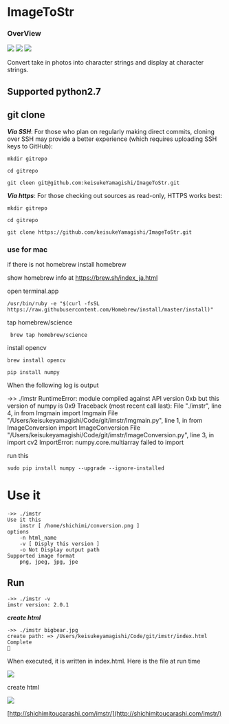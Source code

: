 # ImageToStr

### OverView

[![](https://img.shields.io/badge/language-Python-ff69b4.svg)](https://www.python.org/doc/)
[![](https://img.shields.io/apm/l/vim-mode.svg)](https://github.com/keisukeYamagishi/ImageToStr/blob/master/LICENSE)
[![](https://img.shields.io/badge/Twitter-O--Liker%20Error-blue.svg)](https://twitter.com/O_Linker_Error)

Convert take in photos into character strings and display at character strings.

## Supported python2.7

## git clone

***Via SSH***: For those who plan on regularly making direct commits, cloning over SSH may provide a better experience (which requires uploading SSH keys to GitHub):

```
mkdir gitrepo

cd gitrepo

git cloen git@github.com:keisukeYamagishi/ImageToStr.git

```

***Via https***: For those checking out sources as read-only, HTTPS works best:

```
mkdir gitrepo

cd gitrepo

git clone https://github.com/keisukeYamagishi/ImageToStr.git

```

### use for mac

if there is not homebrew install homebrew  

show homebrew info at https://brew.sh/index_ja.html

open terminal.app

```
/usr/bin/ruby -e "$(curl -fsSL https://raw.githubusercontent.com/Homebrew/install/master/install)"
```
tap homebrew/science

```
 brew tap homebrew/science
```

install opencv

```
brew install opencv
```

```
pip install numpy
```

When the following log is output

->> ./imstr 
RuntimeError: module compiled against API version 0xb but this version of numpy is 0x9
Traceback (most recent call last):
  File "./imstr", line 4, in <module>
    from Imgmain import Imgmain
  File "/Users/keisukeyamagishi/Code/git/imstr/Imgmain.py", line 1, in <module>
    from ImageConversion import ImageConversion
  File "/Users/keisukeyamagishi/Code/git/imstr/ImageConversion.py", line 3, in <module>
    import cv2
ImportError: numpy.core.multiarray failed to import

run this

```
sudo pip install numpy --upgrade --ignore-installed
```

# Use it

```
->> ./imstr
Use it this
	imstr [ /home/shichimi/conversion.png ]
options
	-n html_name
	-v [ Disply this version ]
	-o Not Display output path
Supported image format
	png, jpeg, jpg, jpe
```
## Run

```
->> ./imstr -v
imstr version: 2.0.1
```

***create html***

```
->> ./imstr bigbear.jpg 
create path: => /Users/keisukeyamagishi/Code/git/imstr/index.html
Complete
🍺 
```

When executed, it is written in index.html.
Here is the file at run time

![](https://github.com/keisukeYamagishi/imstr/blob/master/bigbear.jpg)

create html

![](https://github.com/keisukeYamagishi/imstr/blob/master/Result.png)



[http://shichimitoucarashi.com/imstr/](http://shichimitoucarashi.com/imstr/)
